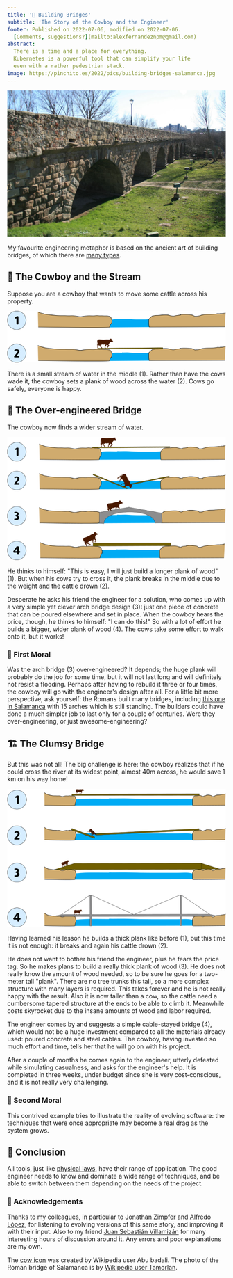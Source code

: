 ```yaml
---
title: '🌉 Building Bridges'
subtitle: 'The Story of the Cowboy and the Engineer'
footer: Published on 2022-07-06, modified on 2022-07-06.
  [Comments, suggestions?](mailto:alexfernandeznpm@gmail.com)
abstract:
  There is a time and a place for everything.
  Kubernetes is a powerful tool that can simplify your life
  even with a rather pedestrian stack.
image: https://pinchito.es/2022/pics/building-bridges-salamanca.jpg
---
```


![The Roman bridge of Salamanca, dating from around the 1st Century BC.](pics/building-bridges-salamanca.jpg "Roman bridge of Salamanca, with 8 arches showing. By Wikipedia user Tamorlan. Source: https://en.wikipedia.org/wiki/File:Lado_romano_del_Puente_-_Salamanca.JPG")

My favourite engineering metaphor is based on the ancient art of building bridges,
of which there are [many types](https://en.wikipedia.org/wiki/List_of_bridge_types).

## 🤠 The Cowboy and the Stream

Suppose you are a cowboy that wants to move some cattle across his property.

![Bridging a small stream is easy.](pics/building-bridges-small.png "1: simple drawing of a small river separating two bits of land. 2: the river is now bridged by a plank of wood, with a cow walking on it. Source: the author.")

There is a small stream of water in the middle (1).
Rather than have the cows wade it,
the cowboy sets a plank of wood across the water (2).
Cows go safely, everyone is happy.

## 📏 The Over-engineered Bridge

The cowboy now finds a wider stream of water.

![Bridging a medium stream can be hard.](pics/building-bridges-medium.png "1: a wider river, perhaps 10m wide, crossed by a long plank of wood. 2: the plank breaks and a cow drowns. 3: a concrete arch bridge is now set over the water, with a cow safely crossing it. 4: a thicker plank over the water, with a cow trying to get on it. Source: the author.")

He thinks to himself:
"This is easy, I will just build a longer plank of wood" (1).
But when his cows try to cross it,
the plank breaks in the middle due to the weight
and the cattle drown (2).

Desperate he asks his friend the engineer for a solution,
who comes up with a very simple yet clever arch bridge design (3):
just one piece of concrete that can be poured elsewhere and set in place.
When the cowboy hears the price, though,
he thinks to himself:
"I can do this!"
So with a lot of effort he builds a bigger, wider plank of wood (4).
The cows take some effort to walk onto it, but it works!

### 🤌 First Moral

Was the arch bridge (3) over-engineered?
It depends;
the huge plank will probably do the job for some time,
but it will not last long and will definitely not resist a flooding.
Perhaps after having to rebuild it three or four times,
the cowboy will go with the engineer's design after all.
For a little bit more perspective, ask yourself:
the Romans built many bridges,
including [this one in Salamanca](https://en.wikipedia.org/wiki/Roman_bridge_of_Salamanca)
with 15 arches which is still standing.
The builders could have done a much simpler job to last only for a couple of centuries.
Were they over-engineering, or just awesome-engineering?

## 🏗️ The Clumsy Bridge

But this was not all! The big challenge is here:
the cowboy realizes that if he could cross the river at its widest point,
almost 40m across,
he would save 1 km on his way home!

![Bridging a large stream is really hard and needs specialized tools.](pics/building-bridges-large.png "1: a wider river, almost 40m wide, with a long thick plank of wood. 2: the plank again breaks and another cow drowns. 3: a really thick plank of wood bridges the water, and since it is taller than a cow it is tapered on the extremes. 4: a simple cable-stayed bridge now spans the water, with a few cables stabilizing the structure, and a cow crossing the water safely. Source: the author.")

Having learned his lesson he builds a thick plank like before (1),
but this time it is not enough:
it breaks and again his cattle drown (2).

He does not want to bother his friend the engineer,
plus he fears the price tag.
So he makes plans to build a really thick plank of wood (3).
He does not really know the amount of wood needed,
so to be sure he goes for a two-meter tall "plank".
There are no tree trunks this tall,
so a more complex structure with many layers is required.
This takes forever and he is not really happy with the result.
Also it is now taller than a cow,
so the cattle need a cumbersome tapered structure at the ends
to be able to climb it.
Meanwhile costs skyrocket due to the insane amounts of wood and labor required.

The engineer comes by and suggests a simple cable-stayed bridge (4),
which would not be a huge investment compared to all the materials already used:
poured concrete and steel cables.
The cowboy, having invested so much effort and time,
tells her that he will go on with his project.

After a couple of months he comes again to the engineer,
utterly defeated while simulating casualness,
and asks for the engineer's help.
It is completed in three weeks,
under budget since she is very cost-conscious,
and it is not really very challenging.

### 🤌 Second Moral

This contrived example tries to illustrate the reality of evolving software:
the techniques that were once appropriate may become a real drag as the system grows.

## 🤔 Conclusion

All tools, just like [physical laws](/2022/understanding-limits),
have their range of application.
The good engineer needs to know and dominate a wide range of techniques,
and be able to switch between them depending on the needs of the project.

### 🙏 Acknowledgements

Thanks to my colleagues,
in particular to
[Jonathan Zimpfer]()
and
[Alfredo López](),
for listening to evolving versions of this same story,
and improving it with their input.
Also to my friend
[Juan Sebastián Villamizán]()
for many interesting hours of discussion around it.
Any errors and poor explanations are my own.

The [cow icon](https://commons.wikimedia.org/wiki/File:Cowicon.svg) was created by
Wikipedia user Abu badali.
The photo of the Roman bridge of Salamanca is by
[Wikipedia user Tamorlan](https://commons.wikimedia.org/wiki/Special:ListFiles/Tamorlan).

